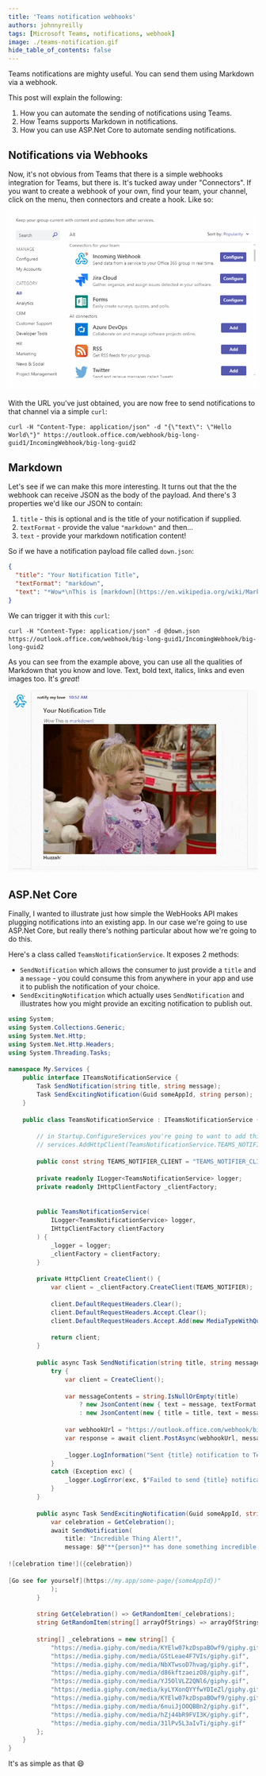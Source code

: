 ```yaml
---
title: 'Teams notification webhooks'
authors: johnnyreilly
tags: [Microsoft Teams, notifications, webhook]
image: ./teams-notification.gif
hide_table_of_contents: false
---
```


Teams notifications are mighty useful. You can send them using Markdown via a webhook.

<!--truncate-->

This post will explain the following:

1. How you can automate the sending of notifications using Teams.
2. How Teams supports Markdown in notifications.
3. How you can use ASP.Net Core to automate sending notifications.

## Notifications via Webhooks

Now, it's not obvious from Teams that there is a simple webhooks integration for Teams, but there is. It's tucked away under "Connectors". If you want to create a webhook of your own, find your team, your channel, click on the menu, then connectors and create a hook. Like so:

![animation of setting up a webhook connector in Teams](teams-webhook-connector.gif)

With the URL you've just obtained, you are now free to send notifications to that channel via a simple `curl`:

```shell
curl -H "Content-Type: application/json" -d "{\"text\": \"Hello World\"}" https://outlook.office.com/webhook/big-long-guid1/IncomingWebhook/big-long-guid2
```

## Markdown

Let's see if we can make this more interesting. It turns out that the the webhook can receive JSON as the body of the payload. And there's 3 properties we'd like our JSON to contain:

1. `title` - this is optional and is the title of your notification if supplied.
2. `textFormat` - provide the value `"markdown"` and then...
3. `text` - provide your markdown notification content!

So if we have a notification payload file called `down.json`:

```json
{
  "title": "Your Notification Title",
  "textFormat": "markdown",
  "text": "*Wow*\nThis is [markdown](https://en.wikipedia.org/wiki/Markdown)!\n![do a little dance!](https://media.giphy.com/media/YJ5OlVLZ2QNl6/giphy.gif)\n**Huzzah**!"
}
```

We can trigger it with this `curl`:

```shell
curl -H "Content-Type: application/json" -d @down.json https://outlook.office.com/webhook/big-long-guid1/IncomingWebhook/big-long-guid2
```

As you can see from the example above, you can use all the qualities of Markdown that you know and love. Text, bold text, italics, links and even images too. It's _great_!

![animation of Teams notification](teams-notification.gif)

## ASP.Net Core

Finally, I wanted to illustrate just how simple the WebHooks API makes plugging notifications into an existing app. In our case we're going to use ASP.Net Core, but really there's nothing particular about how we're going to do this.

Here's a class called `TeamsNotificationService`. It exposes 2 methods:

- `SendNotification` which allows the consumer to just provide a `title` and a `message` - you could consume this from anywhere in your app and use it to publish the notification of your choice.
- `SendExcitingNotification` which actually uses `SendNotification` and illustrates how you might provide an exciting notification to publish out.

```cs
using System;
using System.Collections.Generic;
using System.Net.Http;
using System.Net.Http.Headers;
using System.Threading.Tasks;

namespace My.Services {
    public interface ITeamsNotificationService {
        Task SendNotification(string title, string message);
        Task SendExcitingNotification(Guid someAppId, string person);
    }

    public class TeamsNotificationService : ITeamsNotificationService {

        // in Startup.ConfigureServices you're going to want to add this line:
        // services.AddHttpClient(TeamsNotificationService.TEAMS_NOTIFIER_CLIENT);

        public const string TEAMS_NOTIFIER_CLIENT = "TEAMS_NOTIFIER_CLIENT";

        private readonly ILogger<TeamsNotificationService> logger;
        private readonly IHttpClientFactory _clientFactory;


        public TeamsNotificationService(
            ILogger<TeamsNotificationService> logger,
            IHttpClientFactory clientFactory
        ) {
            _logger = logger;
            _clientFactory = clientFactory;
        }

        private HttpClient CreateClient() {
            var client = _clientFactory.CreateClient(TEAMS_NOTIFIER);

            client.DefaultRequestHeaders.Clear();
            client.DefaultRequestHeaders.Accept.Clear();
            client.DefaultRequestHeaders.Accept.Add(new MediaTypeWithQualityHeaderValue("application/json"));

            return client;
        }

        public async Task SendNotification(string title, string message) {
            try {
                var client = CreateClient();

                var messageContents = string.IsNullOrEmpty(title)
                    ? new JsonContent(new { text = message, textFormat = "markdown" })
                    : new JsonContent(new { title = title, text = message, textFormat = "markdown" });

                var webhookUrl = "https://outlook.office.com/webhook/big-long-guid1/IncomingWebhook/big-long-guid2";
                var response = await client.PostAsync(webhookUrl, messageContents);

                _logger.LogInformation("Sent {title} notification to Teams using {url}; received this response: {responseStatusCode}", title, url, response.StatusCode);
            }
            catch (Exception exc) {
                _logger.LogError(exc, $"Failed to send {title} notification to Teams");
            }
        }

        public async Task SendExcitingNotification(Guid someAppId, string person) {
            var celebration = GetCelebration();
            await SendNotification(
                title: "Incredible Thing Alert!",
                message: $@"**{person}** has done something incredible! &#x1F44B;

![celebration time!]({celebration})

[Go see for yourself](https://my.app/some-page/{someAppId})"
            );
        }

        string GetCelebration() => GetRandomItem(_celebrations);
        string GetRandomItem(string[] arrayOfStrings) => arrayOfStrings[new Random().Next(0, arrayOfStrings.Length)];

        string[] _celebrations = new string[] {
            "https://media.giphy.com/media/KYElw07kzDspaBOwf9/giphy.gif",
            "https://media.giphy.com/media/GStLeae4F7VIs/giphy.gif",
            "https://media.giphy.com/media/NbXTwsoD7hvag/giphy.gif",
            "https://media.giphy.com/media/d86kftzaeizO8/giphy.gif",
            "https://media.giphy.com/media/YJ5OlVLZ2QNl6/giphy.gif",
            "https://media.giphy.com/media/kyLYXonQYYfwYDIeZl/giphy.gif",
            "https://media.giphy.com/media/KYElw07kzDspaBOwf9/giphy.gif",
            "https://media.giphy.com/media/6nuiJjOOQBBn2/giphy.gif",
            "https://media.giphy.com/media/hZj44bR9FVI3K/giphy.gif",
            "https://media.giphy.com/media/31lPv5L3aIvTi/giphy.gif"
        };
    }
}
```

It's as simple as that 😄

